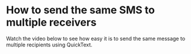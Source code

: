 # How to send the same SMS to multiple receivers

Watch the video below to see how easy it is to send the same message to multiple recipients using QuickText.
